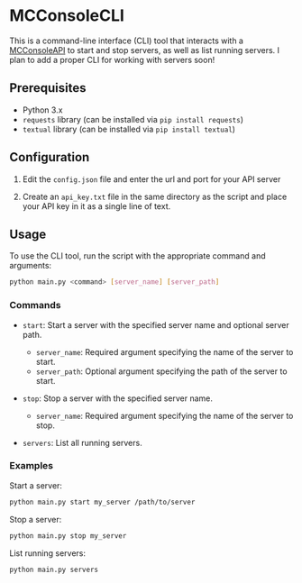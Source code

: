 # MCConsoleCLI

This is a command-line interface (CLI) tool that interacts with a [MCConsoleAPI](https://github.com/Column01/MCConsoleAPI) to start and stop servers, as well as list running servers. I plan to add a proper CLI for working with servers soon!

## Prerequisites

- Python 3.x
- `requests` library (can be installed via `pip install requests`)
- `textual` library (can be installed via `pip install textual`)

## Configuration

1. Edit the `config.json` file and enter the url and port for your API server

2. Create an `api_key.txt` file in the same directory as the script and place your API key in it as a single line of text.

## Usage

To use the CLI tool, run the script with the appropriate command and arguments:

```bash
python main.py <command> [server_name] [server_path]
```

### Commands

- `start`: Start a server with the specified server name and optional server path.
  - `server_name`: Required argument specifying the name of the server to start.
  - `server_path`: Optional argument specifying the path of the server to start.

- `stop`: Stop a server with the specified server name.
  - `server_name`: Required argument specifying the name of the server to stop.

- `servers`: List all running servers.

### Examples

Start a server:

```bash
python main.py start my_server /path/to/server
```

Stop a server:

```bash
python main.py stop my_server
```

List running servers:

```bash
python main.py servers
```
